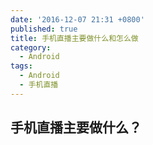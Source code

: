 ```yaml
---
date: '2016-12-07 21:31 +0800'
published: true
title: 手机直播主要做什么和怎么做
category:
  - Android
tags:
  - Android
  - 手机直播
---
```

## 手机直播主要做什么？
